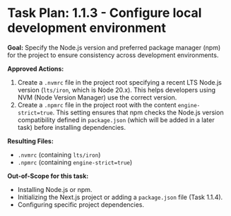 # Task Plan: 1.1.3 - Configure local development environment

**Goal:** Specify the Node.js version and preferred package manager (npm) for the project to ensure consistency across development environments.

**Approved Actions:**

1.  Create a `.nvmrc` file in the project root specifying a recent LTS Node.js version (`lts/iron`, which is Node 20.x). This helps developers using NVM (Node Version Manager) use the correct version.
2.  Create a `.npmrc` file in the project root with the content `engine-strict=true`. This setting ensures that npm checks the Node.js version compatibility defined in `package.json` (which will be added in a later task) before installing dependencies.

**Resulting Files:**

-   `.nvmrc` (containing `lts/iron`)
-   `.npmrc` (containing `engine-strict=true`)

**Out-of-Scope for this task:**

-   Installing Node.js or npm.
-   Initializing the Next.js project or adding a `package.json` file (Task 1.1.4).
-   Configuring specific project dependencies.
